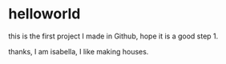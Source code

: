 # helloworld
this is the first project I made in Github, hope it is a good step 1.


thanks, I am isabella, I like making houses.
